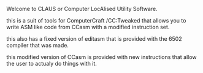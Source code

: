 Welcome to CLAUS or Computer LocAlised Utility Software.

this is a suit of tools for ComputerCraft /CC:Tweaked that allows you to write ASM like code from CCasm with a modified instruction set.

this also has a fixed version of editasm that is provided with the 6502 compiler that was made. 



this modified version of CCasm is provided with new instructions that allow the user to actualy do things with it.